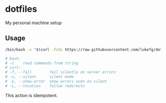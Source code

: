 # dotfiles

My personal machine setup

## Usage

```bash
/bin/bash -c "$(curl -fsSL https://raw.githubusercontent.com/lukefg/dotfiles/main/install.sh)"

# bash:
# -c	read commands from string
# curl:
# -f, --fail    	fail silently on server errors
# -s, --silent  	silent mode
# -S, --show-error	show errors even on silent
# -L, --location	follow redirects
```

This action is idempotent.
